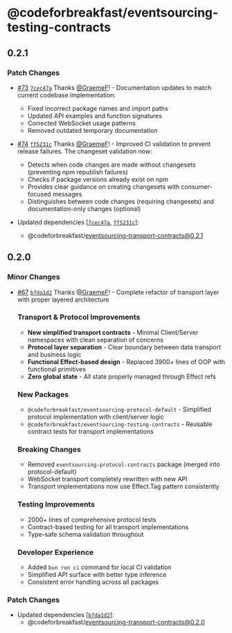 # @codeforbreakfast/eventsourcing-testing-contracts

## 0.2.1

### Patch Changes

- [#73](https://github.com/CodeForBreakfast/eventsourcing/pull/73) [`7cec47a`](https://github.com/CodeForBreakfast/eventsourcing/commit/7cec47a3cf6741febd99f96dec4cadb1923543c2) Thanks [@GraemeF](https://github.com/GraemeF)! - Documentation updates to match current codebase implementation:
  - Fixed incorrect package names and import paths
  - Updated API examples and function signatures
  - Corrected WebSocket usage patterns
  - Removed outdated temporary documentation

- [#74](https://github.com/CodeForBreakfast/eventsourcing/pull/74) [`ff5231c`](https://github.com/CodeForBreakfast/eventsourcing/commit/ff5231c27122a47839b3aedf162c00f30f5e3257) Thanks [@GraemeF](https://github.com/GraemeF)! - Improved CI validation to prevent release failures. The changeset validation now:
  - Detects when code changes are made without changesets (preventing npm republish failures)
  - Checks if package versions already exist on npm
  - Provides clear guidance on creating changesets with consumer-focused messages
  - Distinguishes between code changes (requiring changesets) and documentation-only changes (optional)

- Updated dependencies [[`7cec47a`](https://github.com/CodeForBreakfast/eventsourcing/commit/7cec47a3cf6741febd99f96dec4cadb1923543c2), [`ff5231c`](https://github.com/CodeForBreakfast/eventsourcing/commit/ff5231c27122a47839b3aedf162c00f30f5e3257)]:
  - @codeforbreakfast/eventsourcing-transport-contracts@0.2.1

## 0.2.0

### Minor Changes

- [#67](https://github.com/CodeForBreakfast/eventsourcing/pull/67) [`b7da1d2`](https://github.com/CodeForBreakfast/eventsourcing/commit/b7da1d24b822cf3b7853f659a6df161b7c6126e5) Thanks [@GraemeF](https://github.com/GraemeF)! - Complete refactor of transport layer with proper layered architecture

  ### Transport & Protocol Improvements
  - **New simplified transport contracts** - Minimal Client/Server namespaces with clean separation of concerns
  - **Protocol layer separation** - Clear boundary between data transport and business logic
  - **Functional Effect-based design** - Replaced 3900+ lines of OOP with functional primitives
  - **Zero global state** - All state properly managed through Effect refs

  ### New Packages
  - `@codeforbreakfast/eventsourcing-protocol-default` - Simplified protocol implementation with client/server logic
  - `@codeforbreakfast/eventsourcing-testing-contracts` - Reusable contract tests for transport implementations

  ### Breaking Changes
  - Removed `eventsourcing-protocol-contracts` package (merged into protocol-default)
  - WebSocket transport completely rewritten with new API
  - Transport implementations now use Effect.Tag pattern consistently

  ### Testing Improvements
  - 2000+ lines of comprehensive protocol tests
  - Contract-based testing for all transport implementations
  - Type-safe schema validation throughout

  ### Developer Experience
  - Added `bun run ci` command for local CI validation
  - Simplified API surface with better type inference
  - Consistent error handling across all packages

### Patch Changes

- Updated dependencies [[`b7da1d2`](https://github.com/CodeForBreakfast/eventsourcing/commit/b7da1d24b822cf3b7853f659a6df161b7c6126e5)]:
  - @codeforbreakfast/eventsourcing-transport-contracts@0.2.0
